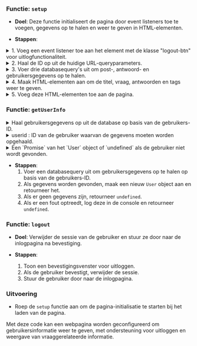 ### Functie: `setup`

- **Doel**: Deze functie initialiseert de pagina door event listeners toe te voegen, gegevens op te halen en weer te geven in HTML-elementen.

- **Stappen**:
<details>
<summary>1. Voeg een event listener toe aan het element met de klasse "logout-btn" voor uitlogfunctionaliteit.</summary>

```javascript
document.querySelector(".logout-btn")?.addEventListener("click", logout);
```
</details>
  <details>
<summary>2. Haal de ID op uit de huidige URL-queryparameters.</summary>

```javascript
const currentURL = window.location.href;
const IdOphalen = new URL(currentURL);
const id = IdOphalen.searchParams.get("id");

```
</details>


 <details>
 <summary> 3. Voer drie databasequery's uit om post-, antwoord- en gebruikersgegevens op te halen.</summary>

 ```javascript
const posts: any[] | undefined = await runQuery("SELECT * FROM posts WHERE id = (?)", [id]);
const antwoorden: any[] | undefined = await runQuery("SELECT * FROM answers WHERE vraag_id = (?)", [id]);
const users: any[] | undefined = await runQuery("SELECT * FROM user");

 ```
 </details>

 <details> 
 <summary> 4. Maak HTML-elementen aan om de titel, vraag, antwoorden en tags weer te geven.</summary>

 ```javascript
  const data: HTMLElement | null = document.getElementById("data");
const div: HTMLElement | null = document.createElement("div");

// Create and append a paragraph element for the title
const titel: HTMLParagraphElement | null = document.createElement("p");
titel.id = "titelVraag";
titel.innerText = `${postDB.titel}`;
titel.style.color = "black";
div.appendChild(titel);

// Create and append a paragraph element for the question
const vraag: HTMLParagraphElement | null = document.createElement("p");
vraag.id = "vraag";
vraag.innerText = `${postDB.vraag}`;
vraag.style.color = "black";
div.appendChild(vraag);

// Check for 3 quotes and create text area elements for each match
const vraagText: string | null = vraag.innerText;
if (vraagText) {
    const codeCheck: RegExpMatchArray | null = vraagText.match(/'''([^']+?)'''/g);

    if (codeCheck) {
        let lastIndex: number = 0;

        codeCheck.forEach((match: string) => {
            const startIndex: number = vraagText.indexOf(match, lastIndex);
            const prefixText: string = vraagText.substring(lastIndex, startIndex);

            // Display text before the match
            const prefixElement: HTMLSpanElement = document.createElement("span");
            prefixElement.id = "vraagTop";
            prefixElement.style.color = "black";
            prefixElement.innerText = prefixText;
            div.appendChild(prefixElement);

            // Display the match inside a textarea
            const codeText: string = match.replace(/'''/g, "");
            const textareaElement: HTMLTextAreaElement = document.createElement("textarea");
            textareaElement.value = codeText;
            textareaElement.disabled = "true";
            div.appendChild(textareaElement);

            // Update lastIndex
            lastIndex = startIndex + match.length;
        });

        // Display the remaining text
        const textVraag: string = vraagText.substring(lastIndex);
        const element: HTMLSpanElement = document.createElement("span");
        element.id = "vraagBottom";
        element.style.color = "black";
        element.innerText = textVraag;
        div.appendChild(element);
    } else {
        // If there are no 3 quotes, display the text
        const vraagElement: HTMLSpanElement = document.createElement("span");
        vraagElement.innerText = vraagText;
        div.appendChild(vraagElement);
    }
}

// Create and append a paragraph element for tags
const tags: HTMLElement | null = document.createElement("p");
tags.innerText = `${postDB.tags}`;
tags.style.color = "black";

// Split the text and create new HTML tags for each tag
const tagsText: string | null = tags.innerText;
if (tagsText) {
    const tagArray: string[] = tagsText.split(","); // Split the string into an array

    // Create new HTML tags and append them to the div
    tagArray.forEach((tag) => {
        const tagElement: any = document.createElement("span");
        tagElement.id = "tags";
        tagElement.innerText = tag.trim(); // Remove whitespaces
        div.appendChild(tagElement);
    });
}

// Append the created div to the data element
data?.appendChild(div);

 ```
 </details>

 <details> 
 <summary>5. Voeg deze HTML-elementen toe aan de pagina.</summary>

 ```javascript
   // Append the created div to the data element
  data?.appendChild(div);

  // Add the div containing the elements to the document body
  document.body.appendChild(data); 
 ```
 </details>

### Functie: `getUserInfo`

<details>
<summary> Haal gebruikersgegevens op uit de database op basis van de gebruikers-ID.</summary>

```javascript
async function getUserInfo(userid: number): Promise<User | undefined> {
    console.log(userid);
    try {
        // Execute a database query to fetch user data
        const data: any = await api.queryDatabase("SELECT * FROM user WHERE id = ?", userid);

        // Check if any data is returned
        if (data.length > 0) {
            // Create a User object with the retrieved data
            const user: User = new User(
                data[0]["id"],
                data[0]["username"],
                data[0]["email"],
                data[0]["firstname"],
                data[0]["lastname"],
                data[0]["expertise"],
                data[0]["dateOfBirth"],
                data[0]["yearsOfExperience"],
                data[0]["profilePicture"]
            );
            return user;
        }

        // Return undefined if no data is found
        return undefined;
    } catch (error) {
        // Log and handle any errors that may occur during the database query
        console.error(error);

        // Return undefined in case of an error
        return undefined;
    }
}

```
</details>


  <details>
  <summary>userid : ID van de gebruiker waarvan de gegevens moeten worden opgehaald.</summary>

  ```javascript
  /**
 * Haal gebruikersgegevens op uit de database op basis van de gebruikers-ID.
 * @param userid - ID van de gebruiker waarvan de gegevens moeten worden opgehaald.
 * @returns user object of type User | undefined
 */
async function getUserInfo(userid: number): Promise<User | undefined> {
    console.log(userid);
    try {
        const data: any = await api.queryDatabase("SELECT * FROM user WHERE id = ?", userid);

        if (data.length > 0) {
            const user: User = new User(
                data[0]["id"],
                data[0]["username"],
                data[0]["email"],
                data[0]["firstname"],
                data[0]["lastname"],
                data[0]["expertise"],
                data[0]["dateOfBirth"],
                data[0]["yearsOfExperience"],
                data[0]["profilePicture"]
            );
            return user;
        }
        return undefined;
    } catch (error) {
        console.error(error);
        return undefined;
    }
}


  ```
</details>

 <details>
 <summary>Een `Promise` van het `User` object of `undefined` als de gebruiker niet wordt gevonden.</summary>

 ```javascript
/**
 * Haal gebruikersgegevens op uit de database op basis van de gebruikers-ID.
 * @param userid - ID van de gebruiker waarvan de gegevens moeten worden opgehaald.
 * @returns Promise<User | undefined>
 */
async function getUserInfo(userid: number): Promise<User | undefined> {
    console.log(userid);
    try {
        const data: any = await api.queryDatabase("SELECT * FROM user WHERE id = ?", userid);

        if (data.length > 0) {
            const user: User = new User(
                data[0]["id"],
                data[0]["username"],
                data[0]["email"],
                data[0]["firstname"],
                data[0]["lastname"],
                data[0]["expertise"],
                data[0]["dateOfBirth"],
                data[0]["yearsOfExperience"],
                data[0]["profilePicture"]
            );
            return user;
        }
        return undefined;
    } catch (error) {
        console.error(error);
        return undefined;
    }
}

 ```
 </details>

- **Stappen**:
  1. Voer een databasequery uit om gebruikersgegevens op te halen op basis van de gebruikers-ID.
  2. Als gegevens worden gevonden, maak een nieuw `User` object aan en retourneer het.
  3. Als er geen gegevens zijn, retourneer `undefined`.
  4. Als er een fout optreedt, log deze in de console en retourneer `undefined`.

### Functie: `logout`

- **Doel**: Verwijder de sessie van de gebruiker en stuur ze door naar de inlogpagina na bevestiging.

- **Stappen**:
  1. Toon een bevestigingsvenster voor uitloggen.
  2. Als de gebruiker bevestigt, verwijder de sessie.
  3. Stuur de gebruiker door naar de inlogpagina.

### Uitvoering

- Roep de `setup` functie aan om de pagina-initialisatie te starten bij het laden van de pagina.

Met deze code kan een webpagina worden geconfigureerd om gebruikersinformatie weer te geven, met ondersteuning voor uitloggen en weergave van vraaggerelateerde informatie.